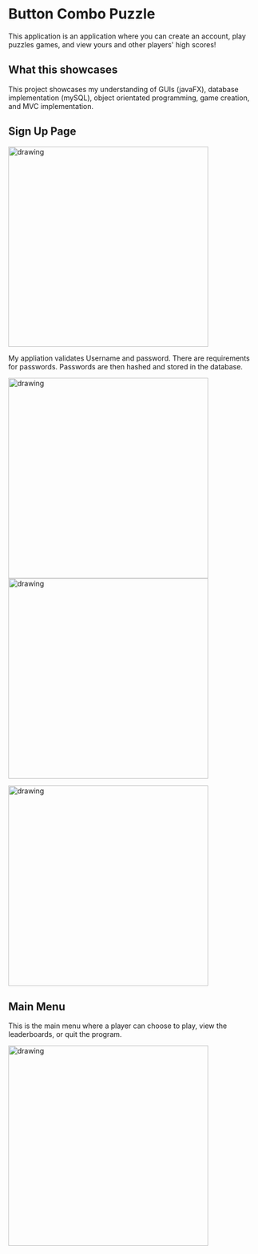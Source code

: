 # **Button Combo Puzzle**

This application is an application where you can create an account, play puzzles games, and view yours and other players' high scores!

## **What this showcases**

This project showcases my understanding of GUIs (javaFX), database implementation (mySQL), object orientated programming, game creation, and MVC implementation.

## **Sign Up Page**
<img src="https://i.imgur.com/vTGChS4.png" alt="drawing" width="400"/>

My appliation validates Username and password. There are requirements for passwords. Passwords are then hashed and stored in the database.

<img src="https://user-images.githubusercontent.com/53980282/118326471-05014300-b4d3-11eb-8488-6d4f2c84a1e0.png" alt="drawing" width="400"/> <img src="https://i.imgur.com/gvGP9jE.png" alt="drawing" width="400"/>

<img src="https://i.imgur.com/JPaCkwB.png" alt="drawing" width="400"/>


## **Main Menu**
This is the main menu where a player can choose to play, view the leaderboards, or quit the program.

<img src="https://i.imgur.com/52EmWBe.png" alt="drawing" width="400"/>


